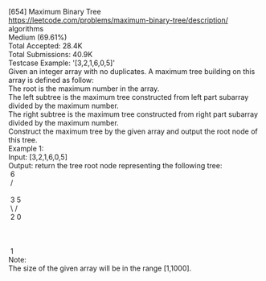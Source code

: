 [654] Maximum Binary Tree
<br>https://leetcode.com/problems/maximum-binary-tree/description/
<br>algorithms
<br>Medium (69.61%)
<br>Total Accepted:    28.4K
<br>Total Submissions: 40.9K
<br>Testcase Example:  '[3,2,1,6,0,5]'
<br>Given an integer array with no duplicates. A maximum tree building on this
<br>array is defined as follow:
<br>The root is the maximum number in the array. 
<br>The left subtree is the maximum tree constructed from left part subarray
<br>divided by the maximum number.
<br>The right subtree is the maximum tree constructed from right part subarray
<br>divided by the maximum number. 
<br>Construct the maximum tree by the given array and output the root node of
<br>this tree.
<br>Example 1:
<br>Input: [3,2,1,6,0,5]
<br>Output: return the tree root node representing the following tree:
<br>⁠     6
<br>⁠   /   \
<br>⁠  3     5
<br>⁠   \    / 
<br>⁠    2  0   
<br>⁠      \
<br>⁠       1
<br>Note:
<br>The size of the given array will be in the range [1,1000].
<br>